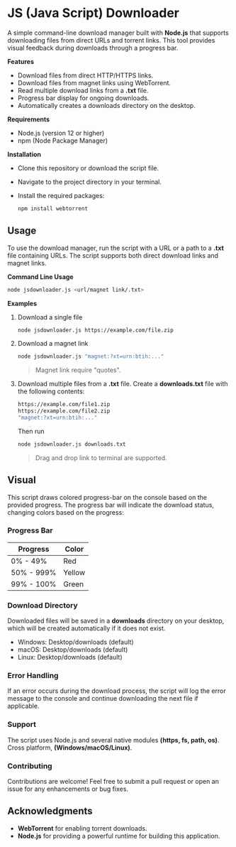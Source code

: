 # JS (Java Script) Downloader

A simple command-line download manager built with **Node.js** that supports downloading files from direct URLs and torrent links. This tool provides visual feedback during downloads through a progress bar.

**Features**

* Download files from direct HTTP/HTTPS links.
* Download files from magnet links using WebTorrent.
* Read multiple download links from a **.txt** file.
* Progress bar display for ongoing downloads.
* Automatically creates a downloads directory on the desktop.

**Requirements**

* Node.js (version 12 or higher)
* npm (Node Package Manager)

**Installation**

* Clone this repository or download the script file.
* Navigate to the project directory in your terminal.
* Install the required packages:
  
  ```bash
  npm install webtorrent
  ```

## Usage

To use the download manager, run the script with a URL or a path to a **.txt** file containing URLs. The script supports both direct download links and magnet links.

**Command Line Usage**

```bash
node jsdownloader.js <url/magnet link/.txt>
```

**Examples**

1. Download a single file
   
   ```bash
   node jsdownloader.js https://example.com/file.zip
   ```

2. Download a magnet link
   
   ```bash
   node jsdownloader.js "magnet:?xt=urn:btih:..."
   ```
   
   > Magnet link require "quotes".

3. Download multiple files from a **.txt** file. Create a **downloads.txt** file with the following contents:
   
   ```bash
   https://example.com/file1.zip
   https://example.com/file2.zip
   "magnet:?xt=urn:btih:..."
   ```
   
   Then run
   
   ```bash
   node jsdownloader.js downloads.txt
   ```
   
   > Drag and drop link to terminal are supported.

## Visual

This script draws colored progress-bar on the console based on the provided progress. The progress bar will indicate the download status, changing colors based on the progress:

### Progress Bar

| Progress   | Color  |
| ---------- | ------ |
| 0% - 49%   | Red    |
| 50% - 999% | Yellow |
| 99% - 100% | Green  |

### Download Directory

Downloaded files will be saved in a **downloads** directory on your desktop, which will be created automatically if it does not exist.

* Windows: Desktop/downloads (default)
* macOS: Desktop/downloads (default)
* Linux: Desktop/downloads (default)

### Error Handling

If an error occurs during the download process, the script will log the error message to the console and continue downloading the next file if applicable.

### Support

The script uses Node.js and several native modules **(https, fs, path, os)**. Cross platform, **(Windows/macOS/Linux)**. 

### Contributing

Contributions are welcome! Feel free to submit a pull request or open an issue for any enhancements or bug fixes.

## Acknowledgments

* **WebTorrent** for enabling torrent downloads.
* **Node.js** for providing a powerful runtime for building this application.
